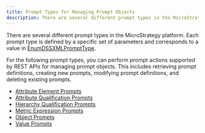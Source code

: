 ```yaml
---
title: Prompt Types for Managing Prompt Objects
description: There are several different prompt types in the MicroStrategy platform. Each prompt type is defined by a specific set of parameters and corresponds to a value in EnumDSSXMLPromptType.
---
```


There are several different prompt types in the MicroStrategy platform. Each prompt type is defined by a specific set of parameters and corresponds to a value in [EnumDSSXMLPromptType](https://www2.microstrategy.com/producthelp/2021/WebAPIReference/com/microstrategy/webapi/EnumDSSXMLPromptType.html).

For the following prompt types, you can perform prompt actions supported by REST APIs for managing prompt objects. This includes retrieving prompt definitions, creating new prompts, modifying prompt definitions, and deleting existing prompts.

- [Attribute Element Prompts](./attribute-element-prompts.md)
- [Attribute Qualification Prompts](./attribute-qualification-prompts.md)
- [Hierarchy Qualification Prompts](./hierarchy-qualification-prompts.md)
- [Metric Expression Prompts](./metric-expression-prompts.md)
- [Object Prompts](./object-prompts.md)
- [Value Prompts](./value-prompts.md)
